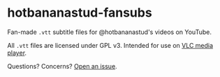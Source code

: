 # hotbananastud-fansubs
Fan-made `.vtt` subtitle files for @hotbananastud's videos on YouTube.

All `.vtt` files are licensed under GPL v3.
Intended for use on [VLC media player](https://www.videolan.org/vlc/).

Questions? Concerns? [Open an issue](https://github.com/RayDeeUx/hotbananastud-fansubs/issues/new).
